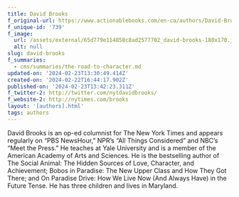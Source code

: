 ```yaml
---
title: David Brooks
f_original-url: https://www.actionablebooks.com/en-ca/authors/David-Brooks/
f_unique-id: '739'
f_image:
  url: /assets/external/65d779e114858c8ad2577702_david-brooks-180x170.jpeg
  alt: null
slug: david-brooks
f_summaries:
  - cms/summaries/the-road-to-character.md
updated-on: '2024-02-23T13:30:49.414Z'
created-on: '2024-02-22T16:44:17.902Z'
published-on: '2024-02-23T13:42:23.311Z'
f_twitter-2: http://twitter.com/nytdavidbrooks/
f_website-2: http://nytimes.com/brooks
layout: '[authors].html'
tags: authors
---
```


David Brooks is an op-ed columnist for The New York Times and appears regularly on “PBS NewsHour,” NPR’s “All Things Considered” and NBC’s “Meet the Press.” He teaches at Yale University and is a member of the American Academy of Arts and Sciences. He is the bestselling author of The Social Animal: The Hidden Sources of Love, Character, and Achievement; Bobos in Paradise: The New Upper Class and How They Got There; and On Paradise Drive: How We Live Now (And Always Have) in the Future Tense. He has three children and lives in Maryland.
